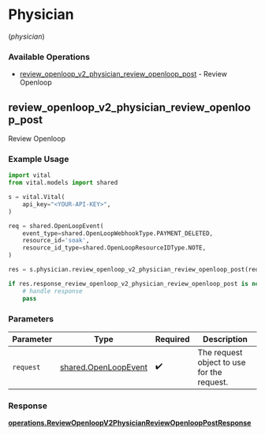 # Physician
(*physician*)

### Available Operations

* [review_openloop_v2_physician_review_openloop_post](#review_openloop_v2_physician_review_openloop_post) - Review Openloop

## review_openloop_v2_physician_review_openloop_post

Review Openloop

### Example Usage

```python
import vital
from vital.models import shared

s = vital.Vital(
    api_key="<YOUR-API-KEY>",
)

req = shared.OpenLoopEvent(
    event_type=shared.OpenLoopWebhookType.PAYMENT_DELETED,
    resource_id='soak',
    resource_id_type=shared.OpenLoopResourceIDType.NOTE,
)

res = s.physician.review_openloop_v2_physician_review_openloop_post(req)

if res.response_review_openloop_v2_physician_review_openloop_post is not None:
    # handle response
    pass
```

### Parameters

| Parameter                                                    | Type                                                         | Required                                                     | Description                                                  |
| ------------------------------------------------------------ | ------------------------------------------------------------ | ------------------------------------------------------------ | ------------------------------------------------------------ |
| `request`                                                    | [shared.OpenLoopEvent](../../models/shared/openloopevent.md) | :heavy_check_mark:                                           | The request object to use for the request.                   |


### Response

**[operations.ReviewOpenloopV2PhysicianReviewOpenloopPostResponse](../../models/operations/reviewopenloopv2physicianreviewopenlooppostresponse.md)**

